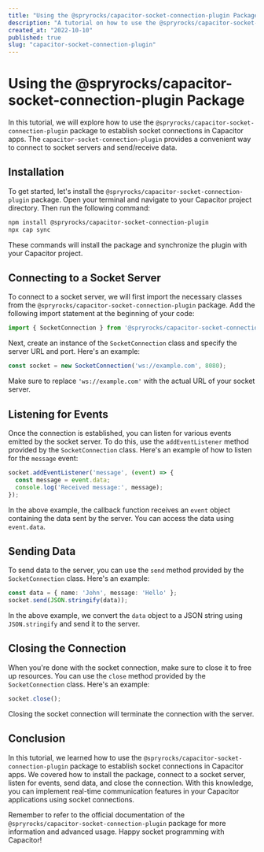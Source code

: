```yaml
---
title: "Using the @spryrocks/capacitor-socket-connection-plugin Package"
description: "A tutorial on how to use the @spryrocks/capacitor-socket-connection-plugin package to establish socket connections in Capacitor apps."
created_at: "2022-10-10"
published: true
slug: "capacitor-socket-connection-plugin"
---
```


# Using the @spryrocks/capacitor-socket-connection-plugin Package

In this tutorial, we will explore how to use the `@spryrocks/capacitor-socket-connection-plugin` package to establish socket connections in Capacitor apps. The `capacitor-socket-connection-plugin` provides a convenient way to connect to socket servers and send/receive data.

## Installation

To get started, let's install the `@spryrocks/capacitor-socket-connection-plugin` package. Open your terminal and navigate to your Capacitor project directory. Then run the following command:

```bash
npm install @spryrocks/capacitor-socket-connection-plugin
npx cap sync
```

These commands will install the package and synchronize the plugin with your Capacitor project.

## Connecting to a Socket Server

To connect to a socket server, we will first import the necessary classes from the `@spryrocks/capacitor-socket-connection-plugin` package. Add the following import statement at the beginning of your code:

```typescript
import { SocketConnection } from '@spryrocks/capacitor-socket-connection-plugin';
```

Next, create an instance of the `SocketConnection` class and specify the server URL and port. Here's an example:

```typescript
const socket = new SocketConnection('ws://example.com', 8080);
```

Make sure to replace `'ws://example.com'` with the actual URL of your socket server.

## Listening for Events

Once the connection is established, you can listen for various events emitted by the socket server. To do this, use the `addEventListener` method provided by the `SocketConnection` class. Here's an example of how to listen for the `message` event:

```typescript
socket.addEventListener('message', (event) => {
  const message = event.data;
  console.log('Received message:', message);
});
```

In the above example, the callback function receives an `event` object containing the data sent by the server. You can access the data using `event.data`.

## Sending Data

To send data to the server, you can use the `send` method provided by the `SocketConnection` class. Here's an example:

```typescript
const data = { name: 'John', message: 'Hello' };
socket.send(JSON.stringify(data));
```

In the above example, we convert the `data` object to a JSON string using `JSON.stringify` and send it to the server.

## Closing the Connection

When you're done with the socket connection, make sure to close it to free up resources. You can use the `close` method provided by the `SocketConnection` class. Here's an example:

```typescript
socket.close();
```

Closing the socket connection will terminate the connection with the server.

## Conclusion

In this tutorial, we learned how to use the `@spryrocks/capacitor-socket-connection-plugin` package to establish socket connections in Capacitor apps. We covered how to install the package, connect to a socket server, listen for events, send data, and close the connection. With this knowledge, you can implement real-time communication features in your Capacitor applications using socket connections.

Remember to refer to the official documentation of the `@spryrocks/capacitor-socket-connection-plugin` package for more information and advanced usage. Happy socket programming with Capacitor!